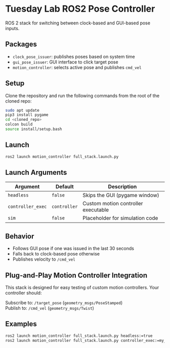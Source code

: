 # Tuesday Lab ROS2 Pose Controller

ROS 2 stack for switching between clock-based and GUI-based pose inputs.

## Packages

- `clock_pose_issuer`: publishes poses based on system time
- `gui_pose_issuer`: GUI interface to click target pose
- `motion_controller`: selects active pose and publishes `cmd_vel`

## Setup

Clone the repository and run the following commands from the root of the cloned repo:

```bash
sudo apt update
pip3 install pygame
cd <cloned_repo>
colcon build
source install/setup.bash
```

## Launch

```bash
ros2 launch motion_controller full_stack.launch.py
```

## Launch Arguments

| Argument         | Default     | Description                           |
|------------------|-------------|---------------------------------------|
| `headless`       | `false`     | Skips the GUI (pygame window)         |
| `controller_exec`| `controller`| Custom motion controller executable   |
| `sim`            | `false`     | Placeholder for simulation code       |

## Behavior

- Follows GUI pose if one was issued in the last 30 seconds
- Falls back to clock-based pose otherwise
- Publishes velocity to `/cmd_vel`

## Plug-and-Play Motion Controller Integration

This stack is designed for easy testing of custom motion controllers. Your controller should:  

Subscribe to: `/target_pose` (`geometry_msgs/PoseStamped`)  
Publish to: `/cmd_vel` (`geometry_msgs/Twist`)  

## Examples

```bash
ros2 launch motion_controller full_stack.launch.py headless:=true
ros2 launch motion_controller full_stack.launch.py controller_exec:=my_controller
```
